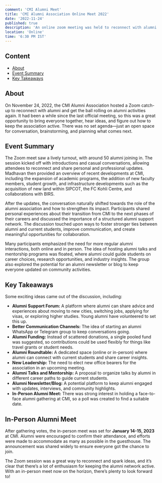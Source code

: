 ```yaml
---
comment: 'CMI Alumni Meet'
title: 'CMI Alumni Association Online Meet 2022'
date: '2022-11-24'
published: true
description: 'An online zoom meeting was held to reconnect with alumni and restart alumni activities.'
location: 'Online'
time: '6:30 PM IST'
---
```


## Content

- [About](#about)
- [Event Summary](#event-summary)
- [Key Takeaways](#key-takeaways)

## About

On November 24, 2022, the CMI Alumni Association hosted a Zoom catch-up to reconnect with alumni and get the ball rolling on alumni activities again. It had been a while since the last official meeting, so this was a great opportunity to bring everyone together, hear ideas, and figure out how to keep the association active. There was no set agenda—just an open space for conversation, brainstorming, and planning what comes next.

## Event Summary

The Zoom meet saw a lively turnout, with around 50 alumni joining in. The session kicked off with introductions and casual conversations, allowing attendees to reconnect and share personal and professional updates. Madhavan then provided an overview of recent developments at CMI, including the expansion of academic programs, the addition of new faculty members, student growth, and infrastructure developments such as the acquisition of new land within SIPCOT, the FC Kohli Centre, and collaborations with BIRS.

After the updates, the conversation naturally shifted towards the role of the alumni association and how to strengthen its impact. Participants shared personal experiences about their transition from CMI to the next phases of their careers and discussed the importance of a structured alumni support network. The discussion touched upon ways to foster stronger ties between alumni and current students, improve communication, and create meaningful opportunities for collaboration.

Many participants emphasized the need for more regular alumni interactions, both online and in person. The idea of hosting alumni talks and mentorship programs was floated, where alumni could guide students on career choices, research opportunities, and industry insights. The group also explored the potential for an alumni newsletter or blog to keep everyone updated on community activities.

## Key Takeaways

Some exciting ideas came out of the discussion, including:

- **Alumni Support Forum:** A platform where alumni can share advice and experiences about moving to new cities, switching jobs, applying for visas, or exploring higher studies. Young alumni have volunteered to set this up.
- **Better Communication Channels:** The idea of starting an alumni WhatsApp or Telegram group to keep conversations going.
- **Alumni Funding:** Instead of scattered donations, a single pooled fund was suggested, so contributions could be used flexibly for things like travel grants or student needs.
- **Alumni Roundtable:** A dedicated space (online or in-person) where alumni can connect with current students and share career insights.
- **New Leadership:** The need to elect new office bearers for the association in an upcoming meeting.
- **Alumni Talks and Mentorship:** A proposal to organize talks by alumni in different career paths to guide current students.
- **Alumni Newsletter/Blog:** A potential platform to keep alumni engaged with updates, interviews, and community highlights.
- **In-Person Alumni Meet:** There was strong interest in holding a face-to-face alumni gathering at CMI, so a poll was created to find a suitable date.

## In-Person Alumni Meet

After gathering votes, the in-person meet was set for **January 14-15, 2023** at CMI. Alumni were encouraged to confirm their attendance, and efforts were made to accommodate as many as possible in the guesthouse. The announcement was shared widely to ensure everyone got the chance to join.

The Zoom session was a great way to reconnect and spark ideas, and it’s clear that there’s a lot of enthusiasm for keeping the alumni network active. With an in-person meet now on the horizon, there’s plenty to look forward to!
